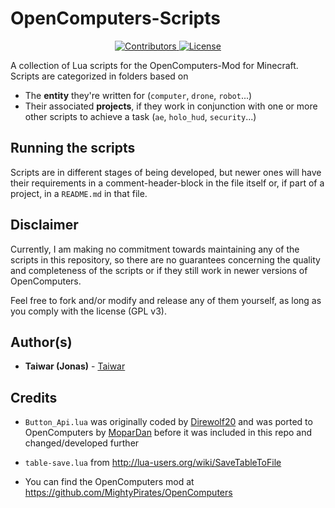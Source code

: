 # OpenComputers-Scripts
<p align="center">
    <a href="https://github.com/Taiwar/OpenComputers-Scripts/contributors">
        <img src="https://img.shields.io/github/contributors/Taiwar/OpenComputers-Scripts" alt="Contributors"/>
    </a>
    <a href="https://github.com/Taiwar/OpenComputers-Scripts/blob/master/LICENSE">
        <img src="https://img.shields.io/github/license/Taiwar/OpenComputers-Scripts" alt="License"/>
    </a>
</p>

A collection of Lua scripts for the OpenComputers-Mod for Minecraft.
Scripts are categorized in folders based on 

* The **entity** they're written for (`computer`, `drone`, `robot`...) 
* Their associated **projects**, if they work in conjunction with one or more other scripts to achieve a task
  (`ae`, `holo_hud`, `security`...)
  
## Running the scripts
Scripts are in different stages of being developed, but newer ones will have their requirements in a comment-header-block
in the file itself or, if part of a project, in a `README.md` in that file.

## Disclaimer
Currently, I am making no commitment towards maintaining any of the scripts in this repository, so there are no 
guarantees concerning the quality and completeness of the scripts or if they still work in newer versions of OpenComputers.

Feel free to fork and/or modify and release any of them yourself, as long as you comply with the license (GPL v3).

## Author(s)

* **Taiwar (Jonas)** - [Taiwar](https://github.com/Taiwar)

## Credits
* `Button_Api.lua` was originally coded by [Direwolf20](https://github.com/Direwolf20-MC) 
and was ported to OpenComputers by [MoparDan](https://oc.cil.li/profile/491-mopardan/) 
before it was included in this repo and changed/developed further

* `table-save.lua` from http://lua-users.org/wiki/SaveTableToFile

* You can find the OpenComputers mod at https://github.com/MightyPirates/OpenComputers